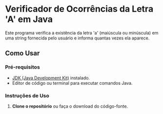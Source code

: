 # Verificador de Ocorrências da Letra 'A' em Java

Este programa verifica a existência da letra 'a' (maiúscula ou minúscula) em uma string fornecida pelo usuário e informa quantas vezes ela aparece.

## Como Usar

### Pré-requisitos

- [JDK (Java Development Kit)](https://www.oracle.com/java/technologies/javase-jdk11-downloads.html) instalado.
- Editor de código ou terminal para executar comandos Java.

### Instruções de Uso

1. **Clone o repositório** ou faça o download do código-fonte.

   

